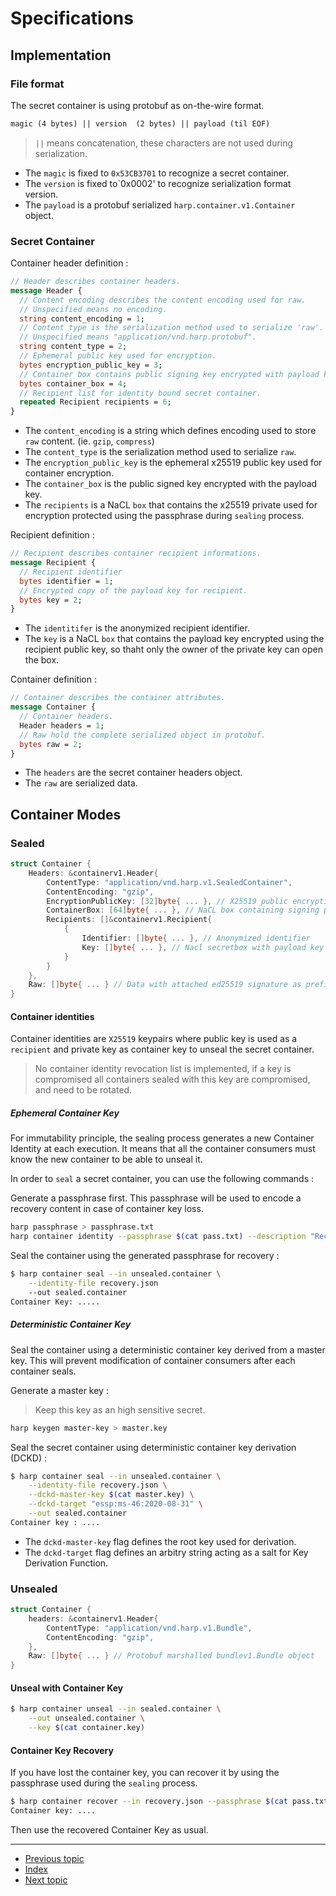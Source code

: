 # Specifications

## Implementation

### File format

The secret container is using protobuf as on-the-wire format.

```txt
magic (4 bytes) || version  (2 bytes) || payload (til EOF)
```

> `||` means concatenation, these characters are not used during serialization.

* The `magic` is fixed to `0x53CB3701` to recognize a secret container.
* The `version` is fixed to`0x0002' to recognize serialization format version.
* The `payload` is a protobuf serialized `harp.container.v1.Container` object.

### Secret Container

Container header definition :

```protobuf
// Header describes container headers.
message Header {
  // Content encoding describes the content encoding used for raw.
  // Unspecified means no encoding.
  string content_encoding = 1;
  // Content type is the serialization method used to serialize 'raw'.
  // Unspecified means "application/vnd.harp.protobuf".
  string content_type = 2;
  // Ephemeral public key used for encryption.
  bytes encryption_public_key = 3;
  // Container box contains public signing key encrypted with payload key.
  bytes container_box = 4;
  // Recipient list for identity bound secret container.
  repeated Recipient recipients = 6;
}
```

* The `content_encoding` is a string which defines encoding used to store `raw`
  content. (ie. `gzip`, `compress`)
* The `content_type` is the serialization method used to serialize `raw`.
* The `encryption_public_key` is the ephemeral x25519 public key used for
  container encryption.
* The `container_box` is the public signed key encrypted with the payload key.
* The `recipients` is a NaCL `box` that contains the x25519 private used for
  encryption protected using the passphrase during `sealing` process.

Recipient definition :

```protobuf
// Recipient describes container recipient informations.
message Recipient {
  // Recipient identifier
  bytes identifier = 1;
  // Encrypted copy of the payload key for recipient.
  bytes key = 2;
}

```

* The `identitifer` is the anonymized recipient identifier.
* The `key` is a NaCL `box` that contains the payload key encrypted using the
  recipient public key, so thaht only the owner of the private key can open the
  box.

Container definition :

```protobuf
// Container describes the container attributes.
message Container {
  // Container headers.
  Header headers = 1;
  // Raw hold the complete serialized object in protobuf.
  bytes raw = 2;
}
```

* The `headers` are the secret container headers object.
* The `raw` are serialized data.

## Container Modes

### Sealed

```go
struct Container {
    Headers: &containerv1.Header{
        ContentType: "application/vnd.harp.v1.SealedContainer",
        ContentEncoding: "gzip",
        EncryptionPublicKey: [32]byte{ ... }, // X25519 public encryption key
        ContainerBox: [64]byte{ ... }, // NaCL box containing signing public key encrypted with payload key.
        Recipients: []&containerv1.Recipient{
            {
                Identifier: []byte{ ... }, // Anonymized identifier
                Key: []byte{ ... }, // Nacl secretbox with payload key encrypted
            }
        }
    },
    Raw: []byte{ ... } // Data with attached ed25519 signature as prefix encrypted using payload key.
}
```

#### Container identities

Container identities are `X25519` keypairs where public key is used as a
`recipient` and private key as container key to unseal the secret container.

> No container identity revocation list is implemented, if a key is compromised
> all containers sealed with this key are compromised, and need to be rotated.

##### Ephemeral Container Key

For immutability principle, the sealing process generates a new Container Identity
at each execution. It means that all the container consumers must know the new
container to be able to unseal it.

In order to `seal` a secret container, you can use the following commands :

Generate a passphrase first. This passphrase will be used to encode a recovery
content in case of container key loss.

```sh
harp passphrase > passphrase.txt
harp container identity --passphrase $(cat pass.txt) --description "Recovery" --out recovery.json
```

Seal the container using the generated passphrase for recovery :

```sh
$ harp container seal --in unsealed.container \
    --identity-file recovery.json
    --out sealed.container
Container Key: .....
```

##### Deterministic Container Key

Seal the container using a deterministic container key derived from a master key.
This will prevent modification of container consumers after each container seals.

Generate a master key :

> Keep this key as an high sensitive secret.

```sh
harp keygen master-key > master.key
```

Seal the secret container using deterministic container key derivation (DCKD) :

```sh
$ harp container seal --in unsealed.container \
    --identity-file recovery.json \
    --dckd-master-key $(cat master.key) \
    --dckd-target "essp:ms-46:2020-08-31" \
    --out sealed.container
Container key : ....
```

* The `dckd-master-key` flag defines the root key used for derivation.
* The `dckd-target` flag defines an arbitry string acting as a salt for Key
  Derivation Function.

### Unsealed

```go
struct Container {
    headers: &containerv1.Header{
        ContentType: "application/vnd.harp.v1.Bundle",
        ContentEncoding: "gzip",
    },
    Raw: []byte{ ... } // Protobuf marshalled bundlev1.Bundle object
}
```

#### Unseal with Container Key

```sh
$ harp container unseal --in sealed.container \
    --out unsealed.container \
    --key $(cat container.key)
```

#### Container Key Recovery

If you have lost the container key, you can recover it by using the passphrase used
during the `sealing` process.

```sh
$ harp container recover --in recovery.json --passphrase $(cat pass.txt)
Container key: ....
```

Then use the recovered Container Key as usual.

---

* [Previous topic](1-introduction.md)
* [Index](../)
* [Next topic](3-seal.md)
